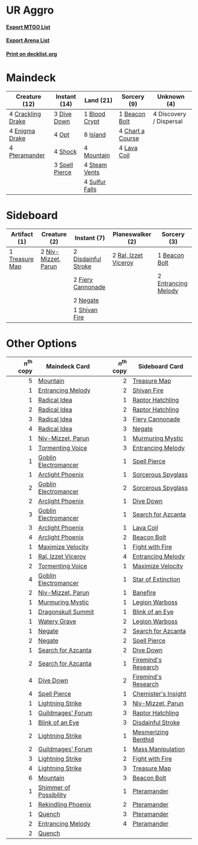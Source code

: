 # UR Aggro

#### [Export MTGO List](../collection/UR%20Aggro/UR%20Aggro.txt)
#### [Export Arena List](../collection/UR%20Aggro/UR%20Aggro_arena.txt)
#### [Print on decklist.org](http://decklist.org/?deckmain=1%09Beacon%20Bolt%0A1%09Blood%20Crypt%0A4%09Chart%20a%20Course%0A4%09Crackling%20Drake%0A4%09Discovery%20/%20Dispersal%0A3%09Dive%20Down%0A4%09Enigma%20Drake%0A8%09Island%0A4%09Lava%20Coil%0A4%09Mountain%0A4%09Opt%0A4%09Pteramander%0A4%09Shock%0A3%09Spell%20Pierce%0A4%09Steam%20Vents%0A4%09Sulfur%20Falls&deckside=1%09Beacon%20Bolt%0A2%09Disdainful%20Stroke%0A2%09Entrancing%20Melody%0A2%09Fiery%20Cannonade%0A2%09Negate%0A2%09Niv-Mizzet,%20Parun%0A2%09Ral,%20Izzet%20Viceroy%0A1%09Shivan%20Fire%0A1%09Treasure%20Map)
# Maindeck

|                                       Creature (12)                                        |                                      Instant (14)                                       |                                        Land (21)                                        |                                        Sorcery (9)                                        |      Unknown (4)      |
|--------------------------------------------------------------------------------------------|-----------------------------------------------------------------------------------------|-----------------------------------------------------------------------------------------|-------------------------------------------------------------------------------------------|-----------------------|
|4 [Crackling Drake](http://gatherer.wizards.com/Pages/Card/Details.aspx?multiverseid=452913)|3 [Dive Down](http://gatherer.wizards.com/Pages/Card/Details.aspx?multiverseid=435205)   |1 [Blood Crypt](http://gatherer.wizards.com/Pages/Card/Details.aspx?multiverseid=97102)  |1 [Beacon Bolt](http://gatherer.wizards.com/Pages/Card/Details.aspx?multiverseid=452904)   |4 Discovery / Dispersal|
|4 [Enigma Drake](http://gatherer.wizards.com/Pages/Card/Details.aspx?multiverseid=426900)   |4 [Opt](http://gatherer.wizards.com/Pages/Card/Details.aspx?multiverseid=442948)         |8 [Island](http://gatherer.wizards.com/Pages/Card/Details.aspx?multiverseid=439857)      |4 [Chart a Course](http://gatherer.wizards.com/Pages/Card/Details.aspx?multiverseid=435200)|                       |
|4 [Pteramander](http://gatherer.wizards.com/Pages/Card/Details.aspx?multiverseid=457191)    |4 [Shock](http://gatherer.wizards.com/Pages/Card/Details.aspx?multiverseid=129732)       |4 [Mountain](http://gatherer.wizards.com/Pages/Card/Details.aspx?multiverseid=439859)    |4 [Lava Coil](http://gatherer.wizards.com/Pages/Card/Details.aspx?multiverseid=452858)     |                       |
|                                                                                            |3 [Spell Pierce](http://gatherer.wizards.com/Pages/Card/Details.aspx?multiverseid=425876)|4 [Steam Vents](http://gatherer.wizards.com/Pages/Card/Details.aspx?multiverseid=405109) |                                                                                           |                       |
|                                                                                            |                                                                                         |4 [Sulfur Falls](http://gatherer.wizards.com/Pages/Card/Details.aspx?multiverseid=443135)|                                                                                           |                       |


# Sideboard

|                                      Artifact (1)                                       |                                         Creature (2)                                         |                                         Instant (7)                                          |                                       Planeswalker (2)                                        |                                         Sorcery (3)                                          |
|-----------------------------------------------------------------------------------------|----------------------------------------------------------------------------------------------|----------------------------------------------------------------------------------------------|-----------------------------------------------------------------------------------------------|----------------------------------------------------------------------------------------------|
|1 [Treasure Map](http://gatherer.wizards.com/Pages/Card/Details.aspx?multiverseid=435410)|2 [Niv-Mizzet, Parun](http://gatherer.wizards.com/Pages/Card/Details.aspx?multiverseid=452942)|2 [Disdainful Stroke](http://gatherer.wizards.com/Pages/Card/Details.aspx?multiverseid=420705)|2 [Ral, Izzet Viceroy](http://gatherer.wizards.com/Pages/Card/Details.aspx?multiverseid=452945)|1 [Beacon Bolt](http://gatherer.wizards.com/Pages/Card/Details.aspx?multiverseid=452904)      |
|                                                                                         |                                                                                              |2 [Fiery Cannonade](http://gatherer.wizards.com/Pages/Card/Details.aspx?multiverseid=435297)  |                                                                                               |2 [Entrancing Melody](http://gatherer.wizards.com/Pages/Card/Details.aspx?multiverseid=435207)|
|                                                                                         |                                                                                              |2 [Negate](http://gatherer.wizards.com/Pages/Card/Details.aspx?multiverseid=423707)           |                                                                                               |                                                                                              |
|                                                                                         |                                                                                              |1 [Shivan Fire](http://gatherer.wizards.com/Pages/Card/Details.aspx?multiverseid=443030)      |                                                                                               |                                                                                              |


# Other Options

|*n*<sup>th</sup> copy|                                          Maindeck Card                                          |*n*<sup>th</sup> copy|                                        Sideboard Card                                        |
|--------------------:|-------------------------------------------------------------------------------------------------|--------------------:|----------------------------------------------------------------------------------------------|
|                    5|[Mountain](http://gatherer.wizards.com/Pages/Card/Details.aspx?multiverseid=439859)              |                    2|[Treasure Map](http://gatherer.wizards.com/Pages/Card/Details.aspx?multiverseid=435410)       |
|                    1|[Entrancing Melody](http://gatherer.wizards.com/Pages/Card/Details.aspx?multiverseid=435207)     |                    2|[Shivan Fire](http://gatherer.wizards.com/Pages/Card/Details.aspx?multiverseid=443030)        |
|                    1|[Radical Idea](http://gatherer.wizards.com/Pages/Card/Details.aspx?multiverseid=452802)          |                    1|[Raptor Hatchling](http://gatherer.wizards.com/Pages/Card/Details.aspx?multiverseid=435309)   |
|                    2|[Radical Idea](http://gatherer.wizards.com/Pages/Card/Details.aspx?multiverseid=452802)          |                    2|[Raptor Hatchling](http://gatherer.wizards.com/Pages/Card/Details.aspx?multiverseid=435309)   |
|                    3|[Radical Idea](http://gatherer.wizards.com/Pages/Card/Details.aspx?multiverseid=452802)          |                    3|[Fiery Cannonade](http://gatherer.wizards.com/Pages/Card/Details.aspx?multiverseid=435297)    |
|                    4|[Radical Idea](http://gatherer.wizards.com/Pages/Card/Details.aspx?multiverseid=452802)          |                    3|[Negate](http://gatherer.wizards.com/Pages/Card/Details.aspx?multiverseid=423707)             |
|                    1|[Niv-Mizzet, Parun](http://gatherer.wizards.com/Pages/Card/Details.aspx?multiverseid=452942)     |                    1|[Murmuring Mystic](http://gatherer.wizards.com/Pages/Card/Details.aspx?multiverseid=452795)   |
|                    1|[Tormenting Voice](http://gatherer.wizards.com/Pages/Card/Details.aspx?multiverseid=426853)      |                    3|[Entrancing Melody](http://gatherer.wizards.com/Pages/Card/Details.aspx?multiverseid=435207)  |
|                    1|[Goblin Electromancer](http://gatherer.wizards.com/Pages/Card/Details.aspx?multiverseid=405244)  |                    1|[Spell Pierce](http://gatherer.wizards.com/Pages/Card/Details.aspx?multiverseid=425876)       |
|                    1|[Arclight Phoenix](http://gatherer.wizards.com/Pages/Card/Details.aspx?multiverseid=452841)      |                    1|[Sorcerous Spyglass](http://gatherer.wizards.com/Pages/Card/Details.aspx?multiverseid=435407) |
|                    2|[Goblin Electromancer](http://gatherer.wizards.com/Pages/Card/Details.aspx?multiverseid=405244)  |                    2|[Sorcerous Spyglass](http://gatherer.wizards.com/Pages/Card/Details.aspx?multiverseid=435407) |
|                    2|[Arclight Phoenix](http://gatherer.wizards.com/Pages/Card/Details.aspx?multiverseid=452841)      |                    1|[Dive Down](http://gatherer.wizards.com/Pages/Card/Details.aspx?multiverseid=435205)          |
|                    3|[Goblin Electromancer](http://gatherer.wizards.com/Pages/Card/Details.aspx?multiverseid=405244)  |                    1|[Search for Azcanta](http://gatherer.wizards.com/Pages/Card/Details.aspx?multiverseid=435226) |
|                    3|[Arclight Phoenix](http://gatherer.wizards.com/Pages/Card/Details.aspx?multiverseid=452841)      |                    1|[Lava Coil](http://gatherer.wizards.com/Pages/Card/Details.aspx?multiverseid=452858)          |
|                    4|[Arclight Phoenix](http://gatherer.wizards.com/Pages/Card/Details.aspx?multiverseid=452841)      |                    2|[Beacon Bolt](http://gatherer.wizards.com/Pages/Card/Details.aspx?multiverseid=452904)        |
|                    1|[Maximize Velocity](http://gatherer.wizards.com/Pages/Card/Details.aspx?multiverseid=452861)     |                    1|[Fight with Fire](http://gatherer.wizards.com/Pages/Card/Details.aspx?multiverseid=443007)    |
|                    1|[Ral, Izzet Viceroy](http://gatherer.wizards.com/Pages/Card/Details.aspx?multiverseid=452945)    |                    4|[Entrancing Melody](http://gatherer.wizards.com/Pages/Card/Details.aspx?multiverseid=435207)  |
|                    2|[Tormenting Voice](http://gatherer.wizards.com/Pages/Card/Details.aspx?multiverseid=426853)      |                    1|[Maximize Velocity](http://gatherer.wizards.com/Pages/Card/Details.aspx?multiverseid=452861)  |
|                    4|[Goblin Electromancer](http://gatherer.wizards.com/Pages/Card/Details.aspx?multiverseid=405244)  |                    1|[Star of Extinction](http://gatherer.wizards.com/Pages/Card/Details.aspx?multiverseid=435315) |
|                    2|[Niv-Mizzet, Parun](http://gatherer.wizards.com/Pages/Card/Details.aspx?multiverseid=452942)     |                    1|[Banefire](http://gatherer.wizards.com/Pages/Card/Details.aspx?multiverseid=186613)           |
|                    1|[Murmuring Mystic](http://gatherer.wizards.com/Pages/Card/Details.aspx?multiverseid=452795)      |                    1|[Legion Warboss](http://gatherer.wizards.com/Pages/Card/Details.aspx?multiverseid=452859)     |
|                    1|[Dragonskull Summit](http://gatherer.wizards.com/Pages/Card/Details.aspx?multiverseid=420909)    |                    1|[Blink of an Eye](http://gatherer.wizards.com/Pages/Card/Details.aspx?multiverseid=442934)    |
|                    1|[Watery Grave](http://gatherer.wizards.com/Pages/Card/Details.aspx?multiverseid=405114)          |                    2|[Legion Warboss](http://gatherer.wizards.com/Pages/Card/Details.aspx?multiverseid=452859)     |
|                    1|[Negate](http://gatherer.wizards.com/Pages/Card/Details.aspx?multiverseid=423707)                |                    2|[Search for Azcanta](http://gatherer.wizards.com/Pages/Card/Details.aspx?multiverseid=435226) |
|                    2|[Negate](http://gatherer.wizards.com/Pages/Card/Details.aspx?multiverseid=423707)                |                    2|[Spell Pierce](http://gatherer.wizards.com/Pages/Card/Details.aspx?multiverseid=425876)       |
|                    1|[Search for Azcanta](http://gatherer.wizards.com/Pages/Card/Details.aspx?multiverseid=435226)    |                    2|[Dive Down](http://gatherer.wizards.com/Pages/Card/Details.aspx?multiverseid=435205)          |
|                    2|[Search for Azcanta](http://gatherer.wizards.com/Pages/Card/Details.aspx?multiverseid=435226)    |                    1|[Firemind's Research](http://gatherer.wizards.com/Pages/Card/Details.aspx?multiverseid=452921)|
|                    4|[Dive Down](http://gatherer.wizards.com/Pages/Card/Details.aspx?multiverseid=435205)             |                    2|[Firemind's Research](http://gatherer.wizards.com/Pages/Card/Details.aspx?multiverseid=452921)|
|                    4|[Spell Pierce](http://gatherer.wizards.com/Pages/Card/Details.aspx?multiverseid=425876)          |                    1|[Chemister's Insight](http://gatherer.wizards.com/Pages/Card/Details.aspx?multiverseid=452782)|
|                    1|[Lightning Strike](http://gatherer.wizards.com/Pages/Card/Details.aspx?multiverseid=383299)      |                    3|[Niv-Mizzet, Parun](http://gatherer.wizards.com/Pages/Card/Details.aspx?multiverseid=452942)  |
|                    1|[Guildmages' Forum](http://gatherer.wizards.com/Pages/Card/Details.aspx?multiverseid=453000)     |                    3|[Raptor Hatchling](http://gatherer.wizards.com/Pages/Card/Details.aspx?multiverseid=435309)   |
|                    1|[Blink of an Eye](http://gatherer.wizards.com/Pages/Card/Details.aspx?multiverseid=442934)       |                    3|[Disdainful Stroke](http://gatherer.wizards.com/Pages/Card/Details.aspx?multiverseid=420705)  |
|                    2|[Lightning Strike](http://gatherer.wizards.com/Pages/Card/Details.aspx?multiverseid=383299)      |                    1|[Mesmerizing Benthid](http://gatherer.wizards.com/Pages/Card/Details.aspx?multiverseid=457187)|
|                    2|[Guildmages' Forum](http://gatherer.wizards.com/Pages/Card/Details.aspx?multiverseid=453000)     |                    1|[Mass Manipulation](http://gatherer.wizards.com/Pages/Card/Details.aspx?multiverseid=457186)  |
|                    3|[Lightning Strike](http://gatherer.wizards.com/Pages/Card/Details.aspx?multiverseid=383299)      |                    2|[Fight with Fire](http://gatherer.wizards.com/Pages/Card/Details.aspx?multiverseid=443007)    |
|                    4|[Lightning Strike](http://gatherer.wizards.com/Pages/Card/Details.aspx?multiverseid=383299)      |                    3|[Treasure Map](http://gatherer.wizards.com/Pages/Card/Details.aspx?multiverseid=435410)       |
|                    6|[Mountain](http://gatherer.wizards.com/Pages/Card/Details.aspx?multiverseid=439859)              |                    3|[Beacon Bolt](http://gatherer.wizards.com/Pages/Card/Details.aspx?multiverseid=452904)        |
|                    1|[Shimmer of Possibility](http://gatherer.wizards.com/Pages/Card/Details.aspx?multiverseid=457195)|                    1|[Pteramander](http://gatherer.wizards.com/Pages/Card/Details.aspx?multiverseid=457191)        |
|                    1|[Rekindling Phoenix](http://gatherer.wizards.com/Pages/Card/Details.aspx?multiverseid=439768)    |                    2|[Pteramander](http://gatherer.wizards.com/Pages/Card/Details.aspx?multiverseid=457191)        |
|                    1|[Quench](http://gatherer.wizards.com/Pages/Card/Details.aspx?multiverseid=457192)                |                    3|[Pteramander](http://gatherer.wizards.com/Pages/Card/Details.aspx?multiverseid=457191)        |
|                    2|[Entrancing Melody](http://gatherer.wizards.com/Pages/Card/Details.aspx?multiverseid=435207)     |                    4|[Pteramander](http://gatherer.wizards.com/Pages/Card/Details.aspx?multiverseid=457191)        |
|                    2|[Quench](http://gatherer.wizards.com/Pages/Card/Details.aspx?multiverseid=457192)                |                     |                                                                                              |

